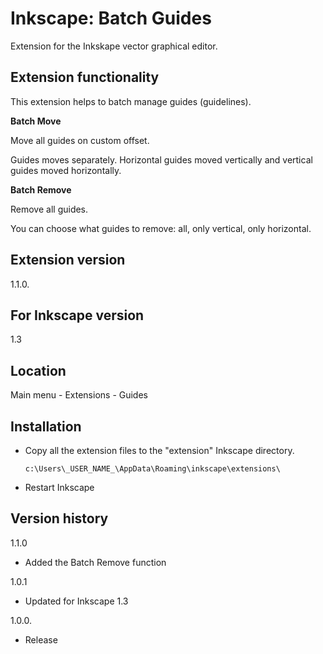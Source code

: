 # Inkscape: Batch Guides

Extension for the Inkskape vector graphical editor.

Extension functionality
-
This extension helps to batch manage guides (guidelines).

**Batch Move**

Move all guides on custom offset.

Guides moves separately. Horizontal guides moved vertically and vertical guides moved horizontally.

**Batch Remove**

Remove all guides.

You can choose what guides to remove: all, only vertical, only horizontal.

Extension version
-
1.1.0.

For Inkscape version
-
1.3

Location
-
Main menu - Extensions - Guides

Installation
-
- Copy all the extension files to the "extension" Inkscape directory.
    ```
    c:\Users\_USER_NAME_\AppData\Roaming\inkscape\extensions\
    ```
- Restart Inkscape

Version history
-
1.1.0
- Added the Batch Remove function

1.0.1
- Updated for Inkscape 1.3

1.0.0.
- Release

